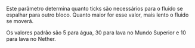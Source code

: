 Este parâmetro determina quanto ticks são necessários para o fluido se espalhar para outro bloco. Quanto maior for esse valor, mais lento o fluido se moverá.

Os valores padrão são 5 para água, 30 para lava no Mundo Superior e 10 para lava no Nether.